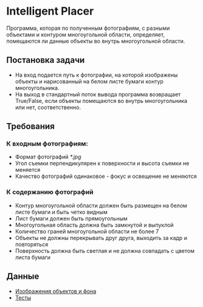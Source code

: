 # Intelligent Placer
Программа, которая по полученным фотографиям, с разными объектами и контуром многоугольной области, определяет, помещаются ли данные объекты во внутрь многоугольной области.

## Постановка задачи
- На вход подается путь к фотографии, на которой изображены объекты и нарисованный на белом листе бумаги контур многоугольника.
- На выход в стандартный поток вывода программа возвращает True/False, если объекты помещаются во внутрь многоугольника или нет, соответственно.

## Требования
### К входным фотографиям:
- Формат фотографий *\*.jpg*
- Угол съемки перпендикулярен к поверхности и высота съемки не меняется
- Качество фотографий одинаковое - фокус и освещение не меняются
### К содержанию фотографий
- Контур многоугольной области должен быть размещен на белом листе бумаги и быть четко видным
- Лист бумаги должен быть прямоугольным
- Многоугольная область должна быть замкнутой и выпуклой
- Количество граней многоугольной области не более 7
- Объекты не должны перекрывать друг друга, выходить за кадр и повторяться
- Поверхность должна быть светлая и не должна совпадать с цветом листа бумаги

## Данные
- [Изображения объектов и фона](Intelligent-Placer/Data)
- [Тесты](Intelligent-Placer/Tests/Description.md)
